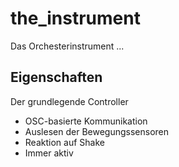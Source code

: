 # the_instrument

Das Orchesterinstrument ...


## Eigenschaften
Der grundlegende Controller

- OSC-basierte Kommunikation
- Auslesen der Bewegungssensoren
- Reaktion auf Shake
- Immer aktiv



